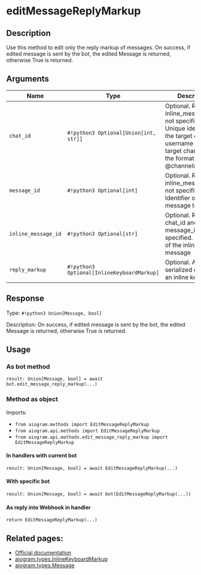 # editMessageReplyMarkup

## Description

Use this method to edit only the reply markup of messages. On success, if edited message is sent by the bot, the edited Message is returned, otherwise True is returned.


## Arguments

| Name | Type | Description |
| - | - | - |
| `chat_id` | `#!python3 Optional[Union[int, str]]` | Optional. Required if inline_message_id is not specified. Unique identifier for the target chat or username of the target channel (in the format @channelusername) |
| `message_id` | `#!python3 Optional[int]` | Optional. Required if inline_message_id is not specified. Identifier of the message to edit |
| `inline_message_id` | `#!python3 Optional[str]` | Optional. Required if chat_id and message_id are not specified. Identifier of the inline message |
| `reply_markup` | `#!python3 Optional[InlineKeyboardMarkup]` | Optional. A JSON-serialized object for an inline keyboard. |



## Response

Type: `#!python3 Union[Message, bool]`

Description: On success, if edited message is sent by the bot, the edited Message is returned, otherwise True is returned.


## Usage

### As bot method

```python3
result: Union[Message, bool] = await bot.edit_message_reply_markup(...)
```

### Method as object

Imports:

- `from aiogram.methods import EditMessageReplyMarkup`
- `from aiogram.api.methods import EditMessageReplyMarkup`
- `from aiogram.api.methods.edit_message_reply_markup import EditMessageReplyMarkup`

#### In handlers with current bot
```python3
result: Union[Message, bool] = await EditMessageReplyMarkup(...)
```

#### With specific bot
```python3
result: Union[Message, bool] = await bot(EditMessageReplyMarkup(...))
```
#### As reply into Webhook in handler
```python3
return EditMessageReplyMarkup(...)
```


## Related pages:

- [Official documentation](https://core.telegram.org/bots/api#editmessagereplymarkup)
- [aiogram.types.InlineKeyboardMarkup](../types/inline_keyboard_markup.md)
- [aiogram.types.Message](../types/message.md)
